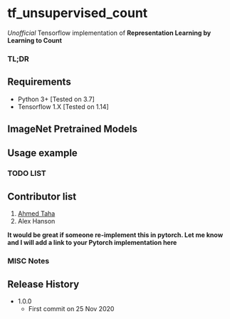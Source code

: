 # tf_unsupervised_count
_Unofficial_ Tensorflow implementation of **Representation Learning by Learning to Count** 



### TL;DR

## Requirements

* Python 3+ [Tested on 3.7]
* Tensorflow 1.X [Tested on 1.14]

## ImageNet Pretrained Models

## Usage example


    
### TODO LIST


Contributor list
----------------
1. [Ahmed Taha](http://ahmed-taha.com/)
2. Alex Hanson

**It would be great if someone re-implement this in pytorch. Let me know and I will add a link to your Pytorch implementation here**


### MISC Notes

## Release History
* 1.0.0
    * First commit on 25 Nov 2020

